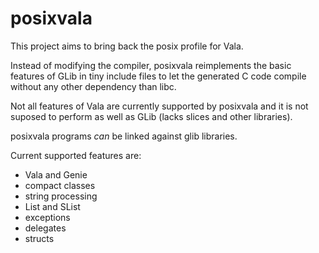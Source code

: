 posixvala
=========

This project aims to bring back the posix profile for Vala.

Instead of modifying the compiler, posixvala reimplements the
basic features of GLib in tiny include files to let the generated
C code compile without any other dependency than libc.

Not all features of Vala are currently supported by posixvala
and it is not suposed to perform as well as GLib (lacks slices
and other libraries).

posixvala programs *can* be linked against glib libraries.

Current supported features are:

* Vala and Genie
* compact classes
* string processing
* List and SList
* exceptions
* delegates
* structs
